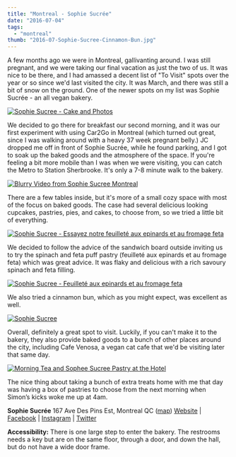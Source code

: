 ```yaml
---
title: "Montreal - Sophie Sucrée"
date: "2016-07-04"
tags:
  - "montreal"
thumb: "2016-07-Sophie-Sucree-Cinnamon-Bun.jpg"
---
```


A few months ago we were in Montreal, gallivanting around. I was still pregnant, and we were taking our final vacation as just the two of us. It was nice to be there, and I had amassed a decent list of "To Visit" spots over the year or so since we'd last visited the city. It was March, and there was still a bit of snow on the ground. One of the newer spots on my list was Sophie Sucrée - an all vegan bakery.

[![Sophie Sucree - Cake and Photos](images/25458288711_194295f7d7_c.jpg)](https://www.flickr.com/photos/prairiev/25458288711/in/album-72157668767499270/ "Sophie Sucree - Cake and Photos")

We decided to go there for breakfast our second morning, and it was our first experiment with using Car2Go in Montreal (which turned out great, since I was walking around with a heavy 37 week pregnant belly.) JC dropped me off in front of Sophie Sucrée, while he found parking, and I got to soak up the baked goods and the atmosphere of the space. If you're feeling a bit more mobile than I was when we were visiting, you can catch the Metro to Station Sherbrooke. It's only a 7-8 minute walk to the bakery.

[![Blurry Video from Sophie Sucree Montreal](images/25588500455_e3b3664fb3_c.jpg)](https://www.flickr.com/photos/prairiev/25588500455/in/album-72157668767499270/ "Blurry Video from Sophie Sucree Montreal")

There are a few tables inside, but it's more of a small cozy space with most of the focus on baked goods. The case had several delicious looking cupcakes, pastries, pies, and cakes, to choose from, so we tried a little bit of everything.

[![Sophie Sucree - Essayez notre feuilleté aux epinards et au fromage feta](images/25196228249_928488416c_c.jpg)](https://www.flickr.com/photos/prairiev/25196228249/in/album-72157668767499270/ "Sophie Sucree - Essayez notre feuilleté aux epinards et au fromage feta")

We decided to follow the advice of the sandwich board outside inviting us to try the spinach and feta puff pastry (feuilleté aux epinards et au fromage feta) which was great advice. It was flaky and delicious with a rich savoury spinach and feta filling.

[![Sophie Sucree - Feuilleté aux epinards et au fromage feta](images/25471006301_52a8f3c57b_c.jpg)](https://www.flickr.com/photos/prairiev/25471006301/in/album-72157668767499270/ "Sophie Sucree - Feuilleté aux epinards et au fromage feta")

We also tried a cinnamon bun, which as you might expect, was excellent as well.

[![Sophie Sucree](images/25550997575_ebbb5008ed_c.jpg)](https://www.flickr.com/photos/prairiev/25550997575/in/album-72157668767499270/ "Sophie Sucree")

Overall, definitely a great spot to visit. Luckily, if you can't make it to the bakery, they also provide baked goods to a bunch of other places around the city, including Cafe Venosa, a vegan cat cafe that we'd be visiting later that same day.

[![Morning Tea and Sophee Sucree Pastry at the Hotel](images/25268360730_0316d864cc_c.jpg)](https://www.flickr.com/photos/prairiev/25268360730/in/album-72157666463565256/ "Morning Tea and Sophee Sucree Pastry at the Hotel")

The nice thing about taking a bunch of extra treats home with me that day was having a box of pastries to choose from the next morning when Simon’s kicks woke me up at 4am.

**Sophie Sucrée** 167 Ave Des Pins Est, Montreal QC ([map](https://www.google.ca/maps/dir/''/167+Ave+des+Pins+E,+Montr%C3%A9al,+QC+H2W+1N9/data=!4m5!4m4!1m0!1m2!1m1!1s0x4cc91bcad686ab0f:0xe151e711d8a52e59?sa=X&ved=0ahUKEwjrusuu8NfNAhUk44MKHQdjBhoQwwUIHjAA)) [Website](http://www.sophiesucree.com/en/) | [Facebook](https://www.facebook.com/sophiesucree) | [Instagram](https://www.instagram.com/sophiesucree/) | [Twitter](https://twitter.com/sophiesucree)

**Accessibility:** There is one large step to enter the bakery. The restrooms needs a key but are on the same floor, through a door, and down the hall, but do not have a wide door frame.
